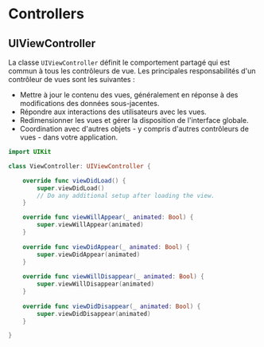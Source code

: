 # Controllers

## UIViewController

La classe `UIViewController` définit le comportement partagé qui est commun à tous les contrôleurs de vue.
Les principales responsabilités d'un contrôleur de vues sont les suivantes :
* Mettre à jour le contenu des vues, généralement en réponse à des modifications des données sous-jacentes.
* Répondre aux interactions des utilisateurs avec les vues.
* Redimensionner les vues et gérer la disposition de l'interface globale.
* Coordination avec d'autres objets - y compris d'autres contrôleurs de vues - dans votre application.
```swift
import UIKit

class ViewController: UIViewController {

    override func viewDidLoad() {
        super.viewDidLoad()
        // Do any additional setup after loading the view.
    }

    override func viewWillAppear(_ animated: Bool) {
        super.viewWillAppear(animated)
    }
    
    override func viewDidAppear(_ animated: Bool) {
        super.viewDidAppear(animated)
    }
    
    override func viewWillDisappear(_ animated: Bool) {
        super.viewWillDisappear(animated)
    }
    
    override func viewDidDisappear(_ animated: Bool) {
        super.viewDidDisappear(animated)
    }

}
```




